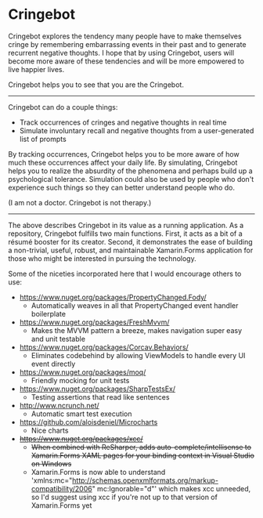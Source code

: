 # Cringebot

Cringebot explores the tendency many people have to make themselves cringe by remembering embarrassing events in their past and to generate recurrent negative thoughts. I hope that by using Cringebot, users will become more aware of these tendencies and will be more empowered to live happier lives.

Cringebot helps you to see that you are the Cringebot.

---

Cringebot can do a couple things:
* Track occurrences of cringes and negative thoughts in real time
* Simulate involuntary recall and negative thoughts from a user-generated list of prompts
    
By tracking occurrences, Cringebot helps you to be more aware of how much these occurrences affect your daily life. By simulating, Cringebot helps you to realize the absurdity of the phenomena and perhaps build up a psychological tolerance. Simulation could also be used by people who don't experience such things so they can better understand people who do.

(I am not a doctor. Cringebot is not therapy.)

---

The above describes Cringebot in its value as a running application. As a repository, Cringebot fulfills two main functions. First, it acts as a bit of a résumé booster for its creator. Second, it demonstrates the ease of building a non-trivial, useful, robust, and maintainable Xamarin.Forms application for those who might be interested in pursuing the technology.

Some of the niceties incorporated here that I would encourage others to use:
* https://www.nuget.org/packages/PropertyChanged.Fody/
    * Automatically weaves in all that PropertyChanged event handler boilerplate
* https://www.nuget.org/packages/FreshMvvm/
    * Makes the MVVM pattern a breeze, makes navigation super easy and unit testable
* https://www.nuget.org/packages/Corcav.Behaviors/
    * Eliminates codebehind by allowing ViewModels to handle every UI event directly
* https://www.nuget.org/packages/moq/
    * Friendly mocking for unit tests
* https://www.nuget.org/packages/SharpTestsEx/
    * Testing assertions that read like sentences
* http://www.ncrunch.net/
	* Automatic smart test execution
* https://github.com/aloisdeniel/Microcharts
	* Nice charts
* ~~https://www.nuget.org/packages/xcc/~~
    * ~~When combined with ReSharper, adds auto-complete/intellisense to Xamarin.Forms XAML pages for your binding context in Visual Studio on Windows~~
	* Xamarin.Forms is now able to understand 'xmlns:mc="http://schemas.openxmlformats.org/markup-compatibility/2006" mc:Ignorable="d"' which makes xcc unneeded, so I'd suggest using xcc if you're not up to that version of Xamarin.Forms yet